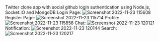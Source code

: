 Twitter clone app with social github login authentication using Node.js, Socket.IO and MongoDB
Login Page:
![Screenshot 2022-11-23 115608](https://user-images.githubusercontent.com/94905513/203485110-ea35dc38-5d6a-4e8f-ae35-892b9a98d855.jpg)
Register Page:
![Screenshot 2022-11-23 115714](https://user-images.githubusercontent.com/94905513/203485116-6879f348-8666-4d71-b7ef-4bd4e0f259a0.jpg)
Profile:
![Screenshot 2022-11-23 115858](https://user-images.githubusercontent.com/94905513/203485122-26f7a8ee-6914-494f-832a-5d837460c70d.jpg)
Chat:
![Screenshot 2022-11-23 120121](https://user-images.githubusercontent.com/94905513/203485126-503e8c51-cd60-4615-83bb-5c08632c080f.jpg)
Notification:
![Screenshot 2022-11-23 120144](https://user-images.githubusercontent.com/94905513/203485135-b07f138a-958f-4d05-935a-c4dfab5ca57b.jpg)
Search:
![Screenshot 2022-11-23 120217](https://user-images.githubusercontent.com/94905513/203485137-1d46f434-79bf-4d90-9eb5-90a3473753c8.jpg)
